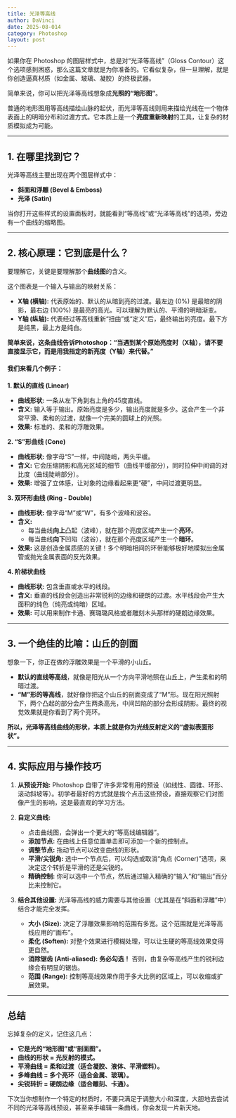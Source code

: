 ```yaml
---
title: 光泽等高线
author: DaVinci
date: 2025-08-014
category: Photoshop
layout: post
---
```


如果你在 Photoshop 的图层样式中，总是对“光泽等高线”（Gloss Contour）这个选项感到困惑，那么这篇文章就是为你准备的。它看似复杂，但一旦理解，就是你创造逼真材质（如金属、玻璃、凝胶）的终极武器。

简单来说，你可以把光泽等高线想象成**光照的“地形图”**。

普通的地形图用等高线描绘山脉的起伏，而光泽等高线则用来描绘光线在一个物体表面上的明暗分布和过渡方式。它本质上是一个**亮度重新映射**的工具，让复杂的材质模拟成为可能。

---

## 1. 在哪里找到它？

光泽等高线主要出现在两个图层样式中：

* **斜面和浮雕 (Bevel & Emboss)**
* **光泽 (Satin)**

当你打开这些样式的设置面板时，就能看到“等高线”或“光泽等高线”的选项，旁边有一个曲线的缩略图。


---

## 2. 核心原理：它到底是什么？

要理解它，关键是要理解那个**曲线图**的含义。

这个图表是一个输入与输出的映射关系：

* **X轴 (横轴):** 代表原始的、默认的从暗到亮的过渡。最左边 (0%) 是最暗的阴影，最右边 (100%) 是最亮的高光。可以理解为默认的、平滑的明暗渐变。
* **Y轴 (纵轴):** 代表经过等高线重新“扭曲”或“定义”后，最终输出的亮度。最下方是纯黑，最上方是纯白。

**简单来说，这条曲线告诉Photoshop：“当遇到某个原始亮度时（X轴），请不要直接显示它，而是用我指定的新亮度（Y轴）来代替。”**

#### 我们来看几个例子：

**1. 默认的直线 (Linear)**
* **曲线形状:** 一条从左下角到右上角的45度直线。
* **含义:** 输入等于输出。原始亮度是多少，输出亮度就是多少。这会产生一个非常平滑、柔和的过渡，就像一个完美的圆球上的光照。
* **效果:** 标准的、柔和的浮雕效果。


**2. “S”形曲线 (Cone)**
* **曲线形状:** 像字母“S”一样，中间陡峭，两头平缓。
* **含义:** 它会压缩阴影和高光区域的细节（曲线平缓部分），同时拉伸中间调的对比度（曲线陡峭部分）。
* **效果:** 增强了立体感，让对象的边缘看起来更“硬”，中间过渡更明显。


**3. 双环形曲线 (Ring - Double)**
* **曲线形状:** 像字母“M”或“W”，有多个波峰和波谷。
* **含义:**
    * 每当曲线**向上**凸起（波峰），就在那个亮度区域产生一个**亮环**。
    * 每当曲线**向下**凹陷（波谷），就在那个亮度区域产生一个**暗环**。
* **效果:** 这是创造金属质感的关键！多个明暗相间的环带能够极好地模拟出金属管或抛光金属表面的反光效果。


**4. 阶梯状曲线**
* **曲线形状:** 包含垂直或水平的线段。
* **含义:** 垂直的线段会创造出非常锐利的边缘和硬朗的过渡。水平线段会产生大面积的纯色（纯亮或纯暗）区域。
* **效果:** 可以用来制作卡通、赛璐璐风格或者雕刻木头那样的硬朗边缘效果。


---

## 3. 一个绝佳的比喻：山丘的剖面

想象一下，你正在做的浮雕效果是一个平滑的小山丘。

* **默认的直线等高线**，就像是阳光从一个方向平滑地照在山丘上，产生柔和的明暗过渡。
* **“M”形的等高线**，就好像你把这个山丘的剖面变成了“M”形。现在阳光照射下，两个凸起的部分会产生两条高光，中间凹陷的部分会形成阴影。最终的视觉效果就是你看到了两个亮环。

**所以，光泽等高线曲线的形状，本质上就是你为光线反射定义的“虚拟表面形状”。**

---

## 4. 实际应用与操作技巧

1.  **从预设开始:** Photoshop 自带了许多非常有用的预设（如线性、圆锥、环形、滚动斜坡等）。初学者最好的方式就是挨个点击这些预设，直接观察它们对图像产生的影响，这是最直观的学习方法。

2.  **自定义曲线:**
    * 点击曲线图，会弹出一个更大的“等高线编辑器”。
    * **添加节点:** 在曲线上任意位置单击即可添加一个新的控制点。
    * **调整节点:** 拖动节点可以改变曲线的形状。
    * **平滑/尖锐角:** 选中一个节点后，可以勾选或取消“角点 (Corner)”选项，来决定这个转折是平滑的还是尖锐的。
    * **精确控制:** 你可以选中一个节点，然后通过输入精确的“输入”和“输出”百分比来控制它。

3.  **结合其他设置:** 光泽等高线的威力需要与其他设置（尤其是在“斜面和浮雕”中）结合才能完全发挥。
    * **大小 (Size):** 决定了浮雕效果影响的范围有多宽。这个范围就是光泽等高线应用的“画布”。
    * **柔化 (Soften):** 对整个效果进行模糊处理，可以让生硬的等高线效果变得更自然。
    * **消除锯齿 (Anti-aliased):** **务必勾选！** 否则，由复杂等高线产生的锐利边缘会有明显的锯齿。
    * **范围 (Range):** 控制等高线效果作用于多大比例的区域上，可以收缩或扩展效果。

---

## 总结

忘掉复杂的定义，记住这几点：

* **它是光的“地形图”或“剖面图”。**
* **曲线的形状 = 光反射的模式。**
* **平滑曲线 = 柔和过渡（适合凝胶、液体、平滑塑料）。**
* **多峰曲线 = 多个亮环（适合金属、玻璃）。**
* **尖锐转折 = 硬朗边缘（适合雕刻、卡通）。**

下次当你想制作一个特定的材质时，不要只满足于调整大小和深度，大胆地去尝试不同的光泽等高线预设，甚至亲手编辑一条曲线，你会发现一片新天地。
